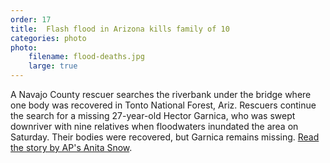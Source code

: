 ```yaml
---
order: 17
title:  Flash flood in Arizona kills family of 10
categories: photo
photo:
    filename: flood-deaths.jpg
    large: true
---
```


A Navajo County rescuer searches the riverbank under the bridge where one body was recovered in Tonto National Forest, Ariz. Rescuers continue the search for a missing 27-year-old Hector Garnica, who was swept downriver with nine relatives when floodwaters inundated the area on Saturday. Their bodies were recovered, but Garnica remains missing. [Read the story by AP's Anita Snow](https://www.apnews.com/1a2f27e304b04d9ab000b4ea011ceb61/Arizona-flash-flood-kills-9-relatives-celebrating-birthday).